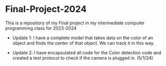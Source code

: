 # Final-Project-2024
This is a repository of my Final project in my intermediate computer programming class for 2023-2024

- Update 1: I have a complete model that takes data on the color of an object and finds the center of that object. We can track it in this way.

- Update 2: I have encapsulated all code for the Color detection code and created a test protocol to check if the camera is plugged in. (5/1/24)
